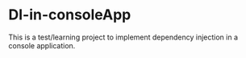 # DI-in-consoleApp

This is a test/learning project to implement dependency injection in a console application.
